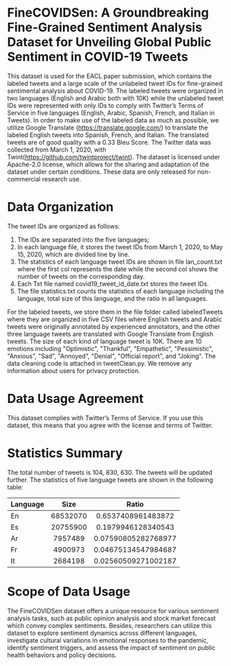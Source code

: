 # FineCOVIDSen: A Groundbreaking Fine-Grained Sentiment Analysis Dataset for Unveiling Global Public Sentiment in COVID-19 Tweets
This dataset is used for the EACL paper submission, which contains the labeled tweets and a large scale of the unlabeled tweet IDs for fine-grained sentimental analysis about COVID-19. The labeled tweets were organized in two languages (English and Arabic both with 10K) while the unlabeled tweet IDs were represented with only IDs to comply with Twitter’s Terms of Service in five languages (English, Arabic, Spanish, French, and Italian in Tweets). In order to make use of the labeled data as much as possible, we utilize Google Translate (https://translate.google.com/) to translate the labeled English tweets into Spanish, French, and Italian. The translated tweets are of good quality with a $0.33$ Bleu Score. The Twitter data was collected from March 1, 2020, with Twint(https://github.com/twintproject/twint). The dataset is licensed under Apache-2.0 license, which allows for the sharing and adaptation of the dataset under certain conditions. These data are only released for non-commercial research use. 

# Data Organization
The tweet IDs are organized as follows:
1) The IDs are separated into the five languages;
2) In each language file, it stores the tweet IDs from March 1, 2020, to May 15, 2020, which are divided line by line.
3) The statistics of each language tweet IDs are shown in file lan_count.txt where the first col represents the date while the second col shows the number of tweets on the corresponding day.
4) Each Txt file named covid19_tweet_id_date.txt stores the tweet IDs.
5) The file statistics.txt counts the statistics of each language including the language, total size of this language, and the ratio in all languages.

For the labeled tweets, we store them in the file folder called labeledTweets where they are organized in five CSV files where English tweets and Arabic tweets were originally annotated by experienced annotators, and the other three language tweets are translated with Google Translate from English tweets. The size of each kind of language tweet is 10K. There are 10 emotions including "Optimistic", "Thankful", "Empathetic", "Pessimistic", "Anxious", "Sad", "Annoyed", "Denial", "Official report", and "Joking". The data cleaning code is attached in tweetClean.py. We remove any information about users for privacy protection.

# Data Usage Agreement
This dataset complies with Twitter’s Terms of Service. If you use this dataset, this means that you agree with the license and terms of Twitter.

# Statistics Summary
The total number of tweets is 104, 830, 630. The tweets will be updated further.
The statistics of five language tweets are shown in the following table:


|Language      |Size      |Ratio      |
| ---------- | :-----------:  | :-----------: |
|En      |68532070      |0.6537408961483872      |
|Es       |20755900       |0.1979946128340543      |
|Ar       |7957489      | 0.07590805282768977      |
|Fr       |4900973       |0.04675134547984687      |
|It       |2684198       |0.02560509271002187      |


# Scope of Data Usage

The FineCOVIDSen dataset offers a unique resource for various sentiment analysis tasks, such as public opinion analysis and stock market forecast which convey complex sentiments. Besides, researchers can utilize this dataset to explore sentiment dynamics across different languages, investigate cultural variations in emotional responses to the pandemic, identify sentiment triggers, and assess the impact of sentiment on public health behaviors and policy decisions.
